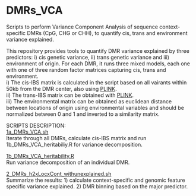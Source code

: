 # DMRs_VCA
Scripts to perform Variance Component Analysis of sequence context-specific DMRs (CpG, CHG or CHH), to quantify cis, trans and environment variance explained.

This repository provides tools to quantify DMR variance explained by three predictors: i) cis genetic variance, ii) trans genetic variance and iii) environment of origin.
For each DMR, it runs three mixed models, each one with one of three random factor matrices capturing cis, trans and environment. <br/>
i) The cis-IBS matrix is calculated in the script based on all vairants within 50kb from the DMR center, also using [PLINK](https://zzz.bwh.harvard.edu/plink/).<br/>
ii) The trans-IBS matrix can be obtained with [PLINK](https://zzz.bwh.harvard.edu/plink/). <br/>
iii) The environmental matrix can be obtained as euclidean distance between locations of origin using environmental variables and should be normalized between 0 and 1 and inverted to a similarity matrix.

SCRIPTS DESCRIPTION: <br/>
[1a_DMRs_VCA.sh](https://github.com/Dario-Galanti/popDMRs_refine_VCA/new/main/DMRs_VCA/1a_DMRs_VCA.sh)<br/>
Iterate through all DMRs, calculate cis-IBS matrix and run 1b_DMRs_VCA_heritabiliy.R for variance decomposition.


[1b_DMRs_VCA_heritability.R](https://github.com/Dario-Galanti/popDMRs_refine_VCA/new/main/DMRs_VCA/1b_DMRs_VCA_heritability.R)<br/>
Run variance decomposition of an individual DMR.


[2_DMRs_h2xLocxCont_withunexplained.sh](https://github.com/Dario-Galanti/popDMRs_refine_VCA/new/main/DMRs_VCA/2_DMRs_h2xLocxCont_withunexplained.sh)<br/>
Summarize the results: 1) calculate context-specific and genomic feature specific variance explained. 2) DMR binning based on the major predictor.
